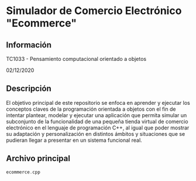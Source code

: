 # Simulador de Comercio Electrónico "Ecommerce"
## Información
TC1033 - Pensamiento computacional orientado a objetos

02/12/2020

## Descripción
El objetivo principal de este repositorio se enfoca en aprender y ejecutar los conceptos claves de la programación orientada a objetos con el fin de intentar plantear, modelar y ejecutar una aplicación que permita simular un subconjunto de la funcionalidad de una pequeña tienda virtual de comercio electrónico en el lenguaje de programación C++, al igual que poder mostrar su adaptación y personalización en distintos ámbitos y situaciones que se pudieran llegar a presentar en un sistema funcional real.

## Archivo principal
```c++
ecommerce.cpp
```
